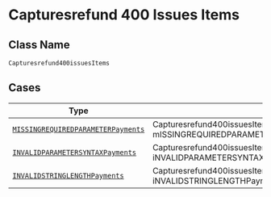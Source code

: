 
# Capturesrefund 400 Issues Items

## Class Name

`Capturesrefund400issuesItems`

## Cases

| Type | Factory Method |
|  --- | --- |
| [`MISSINGREQUIREDPARAMETERPayments`](../../../doc/models/missingrequiredparameter-payments.md) | Capturesrefund400issuesItems.fromMISSINGREQUIREDPARAMETERPayments(MISSINGREQUIREDPARAMETERPayments mISSINGREQUIREDPARAMETERPayments) |
| [`INVALIDPARAMETERSYNTAXPayments`](../../../doc/models/invalidparametersyntax-payments.md) | Capturesrefund400issuesItems.fromINVALIDPARAMETERSYNTAXPayments(INVALIDPARAMETERSYNTAXPayments iNVALIDPARAMETERSYNTAXPayments) |
| [`INVALIDSTRINGLENGTHPayments`](../../../doc/models/invalidstringlength-payments.md) | Capturesrefund400issuesItems.fromINVALIDSTRINGLENGTHPayments(INVALIDSTRINGLENGTHPayments iNVALIDSTRINGLENGTHPayments) |

